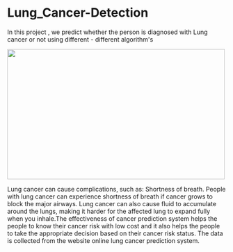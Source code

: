 # Lung_Cancer-Detection
In this project , we predict whether the person is diagnosed with Lung cancer or not using different - different algorithm's

<img align = "center" height = "300" width = "500" src = "https://repository-images.githubusercontent.com/474572546/d2b783f4-a08f-4b2a-b26b-4989404f9304">

Lung cancer can cause complications, such as: Shortness of breath. People with lung cancer can experience shortness of breath if cancer grows to block the major airways. Lung cancer can also cause fluid to accumulate around the lungs, making it harder for the affected lung to expand fully when you inhale.The effectiveness of cancer prediction system helps the people to know their cancer risk with low cost and it also helps the people to take the appropriate decision based on their cancer risk status. The data is collected from the website online lung cancer prediction system.
